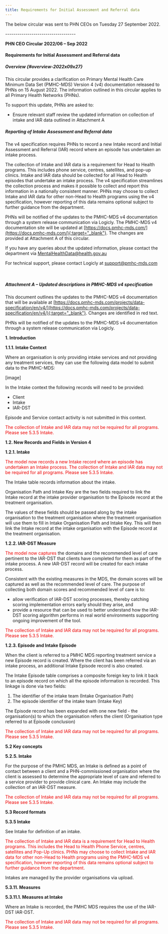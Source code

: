 ```yaml
---
title: Requirements for Initial Assessment and Referral data
---
```


The below circular was sent to PHN CEOs on Tuesday 27 September 2022.

\-\-\-\-\-\-\-\-\-\-\-\-\-\-\-\-\-\-\-\-\-\-\-\-\-\-\-\-\-\-\-\-\-\-\-

**PHN CEO Circular 2022/06 – Sep 2022**

#### Requirements for Initial Assessment and Referral data

##### Overview {#overview-2022x09x27}

This circular provides a clarification on Primary Mental Health Care Minimum Data Set (PMHC-MDS) Version 4 (v4) documentation released to PHNs on 15 August 2022. The information outlined in this circular applies to all Primary Health Networks (PHNs).  

To support this update, PHNs are asked to:

* Ensure relevant staff review the updated information on collection of intake and IAR data outlined in Attachment A

##### Reporting of Intake Assessment and Referral data

The v4 specification requires PHNs to record a new Intake record and Initial Assessment and Referral (IAR) record where an episode has undertaken an intake process.

The collection of Intake and IAR data is a requirement for Head to Health programs. This includes phone service, centres, satellites, and pop-up clinics. Intake and IAR data should be collected for all Head to Health episodes that undertake an intake process. The v4 specification streamlines the collection process and makes it possible to collect and report this information in a nationally consistent manner.
PHNs may choose to collect Intake and IAR data for other non-Head to Health programs using the v4 specification, however reporting of this data remains optional subject to further guidance from the department.

PHNs will be notified of the updates to the PMHC-MDS v4 documentation through a system release communication via Logicly. The PMHC-MDS v4 documentation site will be updated at [https://docs.pmhc-mds.com/](https://docs.pmhc-mds.com/){:target="_blank"}. The changes are provided at Attachment A of this circular.

If you have any queries about the updated information, please contact the department via [MentalHealthData@health.gov.au](mailto:MentalHealthData@health.gov.au)

For technical support, please contact Logicly at [support@pmhc-mds.com](mailto:support@pmhc-mds.com)

 
##### Attachment A – Updated descriptions in PMHC-MDS v4 specification

This document outlines the updates to the PMHC-MDS v4 documentation that will be available at [https://docs.pmhc-mds.com/projects/data-specification/en/v4/](https://docs.pmhc-mds.com/projects/data-specification/en/v4/){:target="_blank"}. Changes are identified in red text.

PHNs will be notified of the updates to the PMHC-MDS v4 documentation through a system release communication via Logicly.

**1. Introduction**

**1.1.1. Intake Context**

Where an organisation is only providing intake services and not providing any treatment services, they can use the following data model to submit data to the PMHC-MDS:

[image]

In the Intake context the following records will need to be provided:

* Client
* Intake
* IAR-DST

Episode and Service contact activity is not submitted in this context.

<span style="color:#ed0000">The collection of Intake and IAR data may not be required for all programs. Please see 5.3.5 Intake.</span>

**1.2. New Records and Fields in Version 4**

**1.2.1. Intake**

<span style="color:#ed0000">The model now records a new Intake record where an episode has undertaken an Intake process. The collection of Intake and IAR data may not be required for all programs. Please see 5.3.5 Intake.</span>

The Intake table records information about the intake.

Organisation Path and Intake Key are the two fields required to link the Intake record at the intake provider organisation to the Episode record at the treatment organisation.

The values of these fields should be passed along by the intake organisation to the treatment organisation where the treatment organisation will use them to fill in Intake Organisation Path and Intake Key. This will then link the Intake record at the intake organisation with the Episode record at the treatment organisation.

**1.2.2. IAR-DST Measure**

<span style="color:#ed0000">The model now captures</span> the domains and the recommended level of care pertinent to the IAR-DST that clients have completed for them as part of the intake process. A new IAR-DST record will be created for each intake process.

Consistent with the existing measures in the MDS, the domain scores will be captured as well as the recommended level of care. The purpose of collecting both domain scores and recommended level of care is to:

* allow verification of IAR-DST scoring processes, thereby catching scoring implementation errors early should they arise, and
* provide a resource that can be used to better understand how the IAR-DST scoring algorithm performs in real world environments supporting ongoing improvement of the tool.

<span style="color:#ed0000">The collection of Intake and IAR data may not be required for all programs. Please see 5.3.5 Intake.</span>

**1.2.3. Episode and Intake Episode**

When the client is referred to a PMHC MDS reporting treatment service a new Episode record is created.
Where the client has been referred via an intake process, an additional Intake Episode record is also created.  

The Intake Episode table comprises a composite foreign key to link it back to an episode record on which all the episode information is recorded. This linkage is done via two fields:

1.	The identifier of the intake team (Intake Organisation Path)
2.	The episode identifier of the intake team (Intake Key)

The Episode record has been expanded with one new field - the organisation(s) to which the organisation refers the client (Organisation type referred to at Episode conclusion)

<span style="color:#ed0000">The collection of Intake and IAR data may not be required for all programs. Please see 5.3.5 Intake.</span>

**5.2 Key concepts**

**5.2.5. Intake**

For the purpose of the PMHC MDS, an Intake is defined as a point of contact between a client and a PHN-commissioned organisation where the client is assessed to determine the appropriate level of care and referred to a service provider to provide clinical care. An Intake may include the collection of an IAR-DST measure.

<span style="color:#ed0000">The collection of Intake and IAR data may not be required for all programs. Please see 5.3.5 Intake.</span>

**5.3 Record formats**

**5.3.5 Intake**

See Intake for definition of an intake.

<span style="color:#ed0000">The collection of Intake and IAR data is a requirement for Head to Health programs. This includes the Head to Health Phone Service, centres, satellites and Pop-Up clinics. PHNs may choose to collect Intake and IAR data for other non-Head to Health programs using the PMHC-MDS v4 specification, however reporting of this data remains optional subject to further guidance from the department.</span>

Intakes are managed by the provider organisations via upload.

**5.3.11. Measures**

**5.3.11.1. Measures at Intake**

Where an Intake is recorded, the PMHC MDS requires the use of the IAR-DST IAR-DST.

<span style="color:#ed0000">The collection of Intake and IAR data may not be required for all programs. Please see 5.3.5 Intake.</span>
